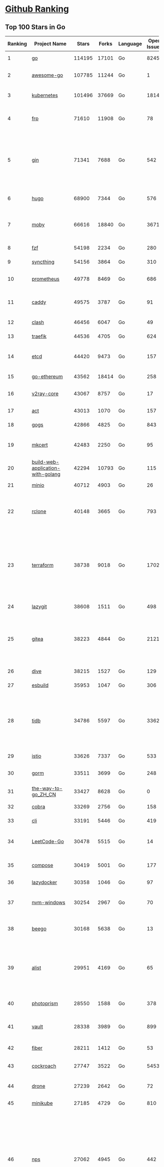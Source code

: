 [Github Ranking](../README.md)
==========

## Top 100 Stars in Go

| Ranking | Project Name | Stars | Forks | Language | Open Issues | Description | Last Commit |
| ------- | ------------ | ----- | ----- | -------- | ----------- | ----------- | ----------- |
| 1 | [go](https://github.com/golang/go) | 114195 | 17101 | Go | 8245 | The Go programming language | 2023-09-09T01:49:22Z |
| 2 | [awesome-go](https://github.com/avelino/awesome-go) | 107785 | 11244 | Go | 1 | A curated list of awesome Go frameworks, libraries and software | 2023-09-07T14:40:27Z |
| 3 | [kubernetes](https://github.com/kubernetes/kubernetes) | 101496 | 37669 | Go | 1814 | Production-Grade Container Scheduling and Management | 2023-09-09T02:44:03Z |
| 4 | [frp](https://github.com/fatedier/frp) | 71610 | 11908 | Go | 78 | A fast reverse proxy to help you expose a local server behind a NAT or firewall to the internet. | 2023-09-06T02:18:15Z |
| 5 | [gin](https://github.com/gin-gonic/gin) | 71341 | 7688 | Go | 542 | Gin is a HTTP web framework written in Go (Golang). It features a Martini-like API with much better performance -- up to 40 times faster. If you need smashing performance, get yourself some Gin. | 2023-09-08T14:18:08Z |
| 6 | [hugo](https://github.com/gohugoio/hugo) | 68900 | 7344 | Go | 576 | The world’s fastest framework for building websites. | 2023-09-08T08:50:47Z |
| 7 | [moby](https://github.com/moby/moby) | 66616 | 18840 | Go | 3671 | Moby Project - a collaborative project for the container ecosystem to assemble container-based systems | 2023-09-08T22:54:45Z |
| 8 | [fzf](https://github.com/junegunn/fzf) | 54198 | 2234 | Go | 280 | :cherry_blossom: A command-line fuzzy finder | 2023-09-08T19:52:23Z |
| 9 | [syncthing](https://github.com/syncthing/syncthing) | 54156 | 3864 | Go | 310 | Open Source Continuous File Synchronization | 2023-09-08T16:35:51Z |
| 10 | [prometheus](https://github.com/prometheus/prometheus) | 49778 | 8469 | Go | 686 | The Prometheus monitoring system and time series database. | 2023-09-08T19:16:25Z |
| 11 | [caddy](https://github.com/caddyserver/caddy) | 49575 | 3787 | Go | 91 | Fast and extensible multi-platform HTTP/1-2-3 web server with automatic HTTPS | 2023-09-09T01:24:59Z |
| 12 | [clash](https://github.com/Dreamacro/clash) | 46456 | 6047 | Go | 49 | A rule-based tunnel in Go. | 2023-09-02T12:56:42Z |
| 13 | [traefik](https://github.com/traefik/traefik) | 44536 | 4705 | Go | 624 | The Cloud Native Application Proxy | 2023-09-07T11:53:23Z |
| 14 | [etcd](https://github.com/etcd-io/etcd) | 44420 | 9473 | Go | 157 | Distributed reliable key-value store for the most critical data of a distributed system | 2023-09-09T01:09:50Z |
| 15 | [go-ethereum](https://github.com/ethereum/go-ethereum) | 43562 | 18414 | Go | 258 | Official Go implementation of the Ethereum protocol | 2023-09-09T01:11:48Z |
| 16 | [v2ray-core](https://github.com/v2ray/v2ray-core) | 43067 | 8757 | Go | 17 | A platform for building proxies to bypass network restrictions. | 2023-09-07T03:03:51Z |
| 17 | [act](https://github.com/nektos/act) | 43013 | 1070 | Go | 157 | Run your GitHub Actions locally 🚀 | 2023-09-04T18:35:08Z |
| 18 | [gogs](https://github.com/gogs/gogs) | 42866 | 4825 | Go | 843 | Gogs is a painless self-hosted Git service | 2023-09-04T21:13:53Z |
| 19 | [mkcert](https://github.com/FiloSottile/mkcert) | 42483 | 2250 | Go | 95 | A simple zero-config tool to make locally trusted development certificates with any names you'd like. | 2023-08-29T08:51:00Z |
| 20 | [build-web-application-with-golang](https://github.com/astaxie/build-web-application-with-golang) | 42294 | 10793 | Go | 115 | A golang ebook intro how to build a web with golang | 2023-09-01T02:56:13Z |
| 21 | [minio](https://github.com/minio/minio) | 40712 | 4903 | Go | 26 | High Performance Object Storage for AI | 2023-09-08T21:56:48Z |
| 22 | [rclone](https://github.com/rclone/rclone) | 40148 | 3665 | Go | 793 | "rsync for cloud storage" - Google Drive, S3, Dropbox, Backblaze B2, One Drive, Swift, Hubic, Wasabi, Google Cloud Storage, Yandex Files | 2023-09-08T20:54:46Z |
| 23 | [terraform](https://github.com/hashicorp/terraform) | 38738 | 9018 | Go | 1702 | Terraform enables you to safely and predictably create, change, and improve infrastructure. It is a source-available tool that codifies APIs into declarative configuration files that can be shared amongst team members, treated as code, edited, reviewed, and versioned. | 2023-09-08T23:42:10Z |
| 24 | [lazygit](https://github.com/jesseduffield/lazygit) | 38608 | 1511 | Go | 498 | simple terminal UI for git commands | 2023-09-09T02:58:53Z |
| 25 | [gitea](https://github.com/go-gitea/gitea) | 38223 | 4844 | Go | 2121 | Git with a cup of tea! Painless self-hosted all-in-one software development service, including Git hosting, code review, team collaboration, package registry and CI/CD | 2023-09-09T02:22:17Z |
| 26 | [dive](https://github.com/wagoodman/dive) | 38215 | 1527 | Go | 129 | A tool for exploring each layer in a docker image | 2023-09-06T20:48:46Z |
| 27 | [esbuild](https://github.com/evanw/esbuild) | 35953 | 1047 | Go | 306 | An extremely fast bundler for the web | 2023-09-04T11:48:33Z |
| 28 | [tidb](https://github.com/pingcap/tidb) | 34786 | 5597 | Go | 3362 | TiDB is an open-source, cloud-native, distributed, MySQL-Compatible database for elastic scale and real-time analytics. Try AI-powered Chat2Query free at : https://tidbcloud.com/free-trial | 2023-09-09T02:44:36Z |
| 29 | [istio](https://github.com/istio/istio) | 33626 | 7337 | Go | 533 | Connect, secure, control, and observe services. | 2023-09-09T01:45:38Z |
| 30 | [gorm](https://github.com/go-gorm/gorm) | 33511 | 3699 | Go | 248 | The fantastic ORM library for Golang, aims to be developer friendly | 2023-09-08T12:11:44Z |
| 31 | [the-way-to-go_ZH_CN](https://github.com/unknwon/the-way-to-go_ZH_CN) | 33427 | 8628 | Go | 0 | 《The Way to Go》中文译本，中文正式名《Go 入门指南》 | 2023-08-12T01:54:36Z |
| 32 | [cobra](https://github.com/spf13/cobra) | 33269 | 2756 | Go | 158 | A Commander for modern Go CLI interactions | 2023-09-08T19:34:16Z |
| 33 | [cli](https://github.com/cli/cli) | 33191 | 5446 | Go | 419 | GitHub’s official command line tool | 2023-09-08T16:05:34Z |
| 34 | [LeetCode-Go](https://github.com/halfrost/LeetCode-Go) | 30478 | 5515 | Go | 14 | ✅ Solutions to LeetCode by Go, 100% test coverage, runtime beats 100% / LeetCode 题解 | 2023-08-01T14:41:22Z |
| 35 | [compose](https://github.com/docker/compose) | 30419 | 5001 | Go | 177 | Define and run multi-container applications with Docker | 2023-09-08T15:35:58Z |
| 36 | [lazydocker](https://github.com/jesseduffield/lazydocker) | 30358 | 1046 | Go | 97 | The lazier way to manage everything docker | 2023-09-05T12:13:53Z |
| 37 | [nvm-windows](https://github.com/coreybutler/nvm-windows) | 30254 | 2967 | Go | 70 | A node.js version management utility for Windows. Ironically written in Go. | 2023-08-17T06:59:00Z |
| 38 | [beego](https://github.com/beego/beego) | 30168 | 5638 | Go | 13 | beego is an open-source, high-performance web framework for the Go programming language. | 2023-09-07T13:56:15Z |
| 39 | [alist](https://github.com/alist-org/alist) | 29951 | 4169 | Go | 65 | 🗂️A file list/WebDAV program that supports multiple storages, powered by Gin and Solidjs. / 一个支持多存储的文件列表/WebDAV程序，使用 Gin 和 Solidjs。 | 2023-09-08T19:00:34Z |
| 40 | [photoprism](https://github.com/photoprism/photoprism) | 28550 | 1588 | Go | 378 | AI-Powered Photos App for the Decentralized Web 🌈💎✨ | 2023-09-08T16:32:24Z |
| 41 | [vault](https://github.com/hashicorp/vault) | 28338 | 3989 | Go | 899 | A tool for secrets management, encryption as a service, and privileged access management | 2023-09-08T23:33:22Z |
| 42 | [fiber](https://github.com/gofiber/fiber) | 28211 | 1412 | Go | 53 | ⚡️ Express inspired web framework written in Go | 2023-09-08T23:14:01Z |
| 43 | [cockroach](https://github.com/cockroachdb/cockroach) | 27747 | 3522 | Go | 5453 | CockroachDB - the open source, cloud-native distributed SQL database. | 2023-09-09T02:47:41Z |
| 44 | [drone](https://github.com/harness/drone) | 27239 | 2642 | Go | 72 | Drone is a Container-Native, Continuous Delivery Platform | 2023-09-01T05:23:41Z |
| 45 | [minikube](https://github.com/kubernetes/minikube) | 27185 | 4729 | Go | 810 | Run Kubernetes locally | 2023-09-09T01:53:19Z |
| 46 | [nps](https://github.com/ehang-io/nps) | 27062 | 4945 | Go | 442 | 一款轻量级、高性能、功能强大的内网穿透代理服务器。支持tcp、udp、socks5、http等几乎所有流量转发，可用来访问内网网站、本地支付接口调试、ssh访问、远程桌面，内网dns解析、内网socks5代理等等……，并带有功能强大的web管理端。a lightweight, high-performance, powerful intranet penetration proxy server, with a powerful web management terminal. | 2023-07-17T03:53:54Z |
| 47 | [consul](https://github.com/hashicorp/consul) | 26879 | 4375 | Go | 1087 | Consul is a distributed, highly available, and data center aware solution to connect and configure applications across dynamic, distributed infrastructure. | 2023-09-09T01:24:14Z |
| 48 | [echo](https://github.com/labstack/echo) | 26534 | 2195 | Go | 53 | High performance, minimalist Go web framework | 2023-09-05T01:11:46Z |
| 49 | [portainer](https://github.com/portainer/portainer) | 26484 | 2237 | Go | 327 | Making Docker and Kubernetes management easy. | 2023-09-08T20:22:27Z |
| 50 | [influxdb](https://github.com/influxdata/influxdb) | 26066 | 3425 | Go | 1748 | Scalable datastore for metrics, events, and real-time analytics | 2023-08-20T02:18:22Z |
| 51 | [pocketbase](https://github.com/pocketbase/pocketbase) | 25712 | 1067 | Go | 40 | Open Source realtime backend in 1 file | 2023-09-06T11:13:09Z |
| 52 | [go-zero](https://github.com/zeromicro/go-zero) | 25401 | 3600 | Go | 313 | A cloud-native Go microservices framework with cli tool for productivity. | 2023-09-08T15:30:17Z |
| 53 | [kit](https://github.com/go-kit/kit) | 25389 | 2448 | Go | 35 | A standard library for microservices. | 2023-09-05T12:47:44Z |
| 54 | [helm](https://github.com/helm/helm) | 24895 | 6864 | Go | 267 | The Kubernetes Package Manager | 2023-09-08T14:55:28Z |
| 55 | [k3s](https://github.com/k3s-io/k3s) | 24369 | 2115 | Go | 102 | Lightweight Kubernetes | 2023-09-08T20:03:01Z |
| 56 | [iris](https://github.com/kataras/iris) | 24325 | 2486 | Go | 88 | The fastest HTTP/2 Go Web Framework. New, modern and easy to learn. Fast development with Code you control. Unbeatable cost-performance ratio :rocket: | 2023-09-08T16:13:06Z |
| 57 | [viper](https://github.com/spf13/viper) | 23948 | 1968 | Go | 375 | Go configuration with fangs | 2023-09-08T17:46:49Z |
| 58 | [v2ray-core](https://github.com/v2fly/v2ray-core) | 23761 | 3763 | Go | 44 | A platform for building proxies to bypass network restrictions. | 2023-09-05T22:08:11Z |
| 59 | [nsq](https://github.com/nsqio/nsq) | 23751 | 2887 | Go | 50 | A realtime distributed messaging platform | 2023-07-16T20:11:26Z |
| 60 | [croc](https://github.com/schollz/croc) | 23502 | 1001 | Go | 118 | Easily and securely send things from one computer to another :crocodile: :package: | 2023-09-05T03:06:06Z |
| 61 | [faas](https://github.com/openfaas/faas) | 23458 | 1870 | Go | 31 | OpenFaaS - Serverless Functions Made Simple | 2023-09-07T05:33:16Z |
| 62 | [ngrok](https://github.com/inconshreveable/ngrok) | 23200 | 4323 | Go | 225 | Introspected tunnels to localhost | 2023-07-09T00:44:48Z |
| 63 | [logrus](https://github.com/sirupsen/logrus) | 23196 | 2277 | Go | 3 | Structured, pluggable logging for Go. | 2023-09-06T14:00:32Z |
| 64 | [docker_practice](https://github.com/yeasy/docker_practice) | 22867 | 5593 | Go | 4 | Learn and understand Docker&Container technologies, with real DevOps practice! | 2023-08-18T04:55:29Z |
| 65 | [go-patterns](https://github.com/tmrts/go-patterns) | 22757 | 2103 | Go | 17 | Curated list of Go design patterns, recipes and idioms | 2023-04-30T11:12:57Z |
| 66 | [milvus](https://github.com/milvus-io/milvus) | 22737 | 2495 | Go | 627 | A cloud-native vector database, storage for next generation AI applications | 2023-09-09T02:35:16Z |
| 67 | [micro](https://github.com/zyedidia/micro) | 22637 | 1148 | Go | 696 | A modern and intuitive terminal-based text editor | 2023-09-08T21:12:27Z |
| 68 | [hub](https://github.com/mislav/hub) | 22524 | 2407 | Go | 239 | A command-line tool that makes git easier to use with GitHub. | 2023-07-25T10:30:58Z |
| 69 | [k9s](https://github.com/derailed/k9s) | 22152 | 1417 | Go | 427 | 🐶 Kubernetes CLI To Manage Your Clusters In Style! | 2023-09-07T13:01:37Z |
| 70 | [dapr](https://github.com/dapr/dapr) | 21996 | 1728 | Go | 360 | Dapr is a portable, event-driven, runtime for building distributed applications across cloud and edge. | 2023-09-09T03:01:36Z |
| 71 | [lux](https://github.com/iawia002/lux) | 21980 | 2560 | Go | 452 | 👾 Fast and simple video download library and CLI tool written in Go | 2023-08-16T05:58:09Z |
| 72 | [vegeta](https://github.com/tsenart/vegeta) | 21817 | 1330 | Go | 52 | HTTP load testing tool and library. It's over 9000! | 2023-09-01T17:19:45Z |
| 73 | [rancher](https://github.com/rancher/rancher) | 21518 | 2876 | Go | 2528 | Complete container management platform | 2023-09-09T00:29:12Z |
| 74 | [k6](https://github.com/grafana/k6) | 21415 | 1124 | Go | 438 | A modern load testing tool, using Go and JavaScript - https://k6.io | 2023-09-08T16:12:51Z |
| 75 | [kratos](https://github.com/go-kratos/kratos) | 21310 | 3899 | Go | 96 | Your ultimate Go microservices framework for the cloud-native era. | 2023-09-08T09:07:32Z |
| 76 | [fyne](https://github.com/fyne-io/fyne) | 21260 | 1212 | Go | 542 | Cross platform GUI toolkit in Go inspired by Material Design | 2023-09-08T20:54:43Z |
| 77 | [restic](https://github.com/restic/restic) | 21123 | 1347 | Go | 387 | Fast, secure, efficient backup program | 2023-09-06T20:55:49Z |
| 78 | [delve](https://github.com/go-delve/delve) | 21004 | 2097 | Go | 94 | Delve is a debugger for the Go programming language. | 2023-09-08T20:43:21Z |
| 79 | [go-micro](https://github.com/go-micro/go-micro) | 20809 | 2325 | Go | 78 | A Go microservices framework | 2023-08-07T08:46:20Z |
| 80 | [harbor](https://github.com/goharbor/harbor) | 20790 | 4444 | Go | 568 | An open source trusted cloud native registry project that stores, signs, and scans content. | 2023-09-08T07:21:38Z |
| 81 | [filebrowser](https://github.com/filebrowser/filebrowser) | 20769 | 2472 | Go | 79 | 📂 Web File Browser | 2023-09-08T09:39:51Z |
| 82 | [colly](https://github.com/gocolly/colly) | 20695 | 1641 | Go | 142 | Elegant Scraper and Crawler Framework for Golang | 2023-08-22T17:11:42Z |
| 83 | [cli](https://github.com/urfave/cli) | 20667 | 1696 | Go | 39 | A simple, fast, and fun package for building command line apps in Go | 2023-09-02T22:04:39Z |
| 84 | [testify](https://github.com/stretchr/testify) | 20535 | 1493 | Go | 260 | A toolkit with common assertions and mocks that plays nicely with the standard library | 2023-09-06T22:26:12Z |
| 85 | [learn-go-with-tests](https://github.com/quii/learn-go-with-tests) | 20108 | 2651 | Go | 38 | Learn Go with test-driven development | 2023-09-05T03:17:48Z |
| 86 | [fasthttp](https://github.com/valyala/fasthttp) | 20094 | 1673 | Go | 72 | Fast HTTP package for Go. Tuned for high performance. Zero memory allocations in hot paths. Up to 10x faster than net/http | 2023-09-02T15:56:18Z |
| 87 | [loki](https://github.com/grafana/loki) | 19983 | 2899 | Go | 1021 | Like Prometheus, but for logs. | 2023-09-08T16:12:07Z |
| 88 | [websocket](https://github.com/gorilla/websocket) | 19773 | 3395 | Go | 29 | Package gorilla/websocket is a fast, well-tested and widely used WebSocket implementation for Go. | 2023-09-05T19:52:08Z |
| 89 | [bubbletea](https://github.com/charmbracelet/bubbletea) | 19650 | 618 | Go | 46 | A powerful little TUI framework 🏗 | 2023-09-06T17:24:44Z |
| 90 | [zap](https://github.com/uber-go/zap) | 19649 | 1395 | Go | 99 | Blazing fast, structured, leveled logging in Go. | 2023-09-09T01:14:02Z |
| 91 | [dgraph](https://github.com/dgraph-io/dgraph) | 19578 | 1484 | Go | 206 | The high-performance database for modern applications | 2023-09-08T05:04:56Z |
| 92 | [mux](https://github.com/gorilla/mux) | 19127 | 1803 | Go | 10 | Package gorilla/mux is a powerful HTTP router and URL matcher for building Go web servers with 🦍 | 2023-09-03T20:05:09Z |
| 93 | [podman](https://github.com/containers/podman) | 19006 | 2048 | Go | 415 | Podman: A tool for managing OCI containers and pods. | 2023-09-09T02:42:18Z |
| 94 | [Cloudreve](https://github.com/cloudreve/Cloudreve) | 18872 | 3121 | Go | 201 | 🌩支持多家云存储的云盘系统 (Self-hosted file management and sharing system, supports multiple storage providers) | 2023-09-06T06:46:17Z |
| 95 | [grpc-go](https://github.com/grpc/grpc-go) | 18740 | 4111 | Go | 130 | The Go language implementation of gRPC. HTTP/2 based RPC | 2023-09-08T20:57:29Z |
| 96 | [trivy](https://github.com/aquasecurity/trivy) | 18536 | 1850 | Go | 151 | Find vulnerabilities, misconfigurations, secrets, SBOM in containers, Kubernetes, code repositories, clouds and more | 2023-09-08T14:34:01Z |
| 97 | [AdGuardHome](https://github.com/AdguardTeam/AdGuardHome) | 18427 | 1528 | Go | 865 | Network-wide ads & trackers blocking DNS server | 2023-09-08T14:55:20Z |
| 98 | [gin-vue-admin](https://github.com/flipped-aurora/gin-vue-admin) | 18228 | 5519 | Go | 37 | 基于vite+vue3+gin搭建的开发基础平台（支持TS,JS混用），集成jwt鉴权，权限管理，动态路由，显隐可控组件，分页封装，多点登录拦截，资源权限，上传下载，代码生成器，表单生成器,chatGPT自动查表等开发必备功能。 | 2023-09-08T08:54:48Z |
| 99 | [jaeger](https://github.com/jaegertracing/jaeger) | 18223 | 2234 | Go | 332 | CNCF Jaeger, a Distributed Tracing Platform | 2023-09-09T02:16:33Z |
| 100 | [seaweedfs](https://github.com/seaweedfs/seaweedfs) | 18214 | 2020 | Go | 213 | SeaweedFS is a fast distributed storage system for blobs, objects, files, and data lake, for billions of files! Blob store has O(1) disk seek, cloud tiering. Filer supports Cloud Drive, cross-DC active-active replication, Kubernetes, POSIX FUSE mount, S3 API, S3 Gateway, Hadoop, WebDAV, encryption, Erasure Coding. | 2023-09-08T06:55:22Z |

